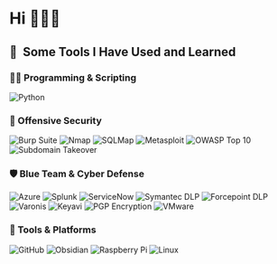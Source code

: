 <h1> Hi 🙋🏻‍♂️ </h1>

<h2> 🚀 &nbsp;Some Tools I Have Used and Learned </h2>

### 👨‍💻 Programming & Scripting
<!--
![Bash](https://img.shields.io/badge/-Bash-4EAA25?style=flat&logo=gnubash&logoColor=white)
![PowerShell](https://img.shields.io/badge/-PowerShell-5391FE?style=flat&logo=powershell&logoColor=white)
-->
![Python](https://img.shields.io/badge/-Python-3776AB?style=flat&logo=python&logoColor=white)

### 🧪 Offensive Security
![Burp Suite](https://img.shields.io/badge/-Burp_Suite-FF7139?style=flat&logo=burpsuite&logoColor=white)
![Nmap](https://img.shields.io/badge/-Nmap-005F87?style=flat)
![SQLMap](https://img.shields.io/badge/-SQLMap-BA0C2F?style=flat)
![Metasploit](https://img.shields.io/badge/-Metasploit-5E5CFF?style=flat)
![OWASP Top 10](https://img.shields.io/badge/-OWASP_Top_10-000000?style=flat&logo=owasp&logoColor=white)
![Subdomain Takeover](https://img.shields.io/badge/-Subdomain_Takeover-343434?style=flat)
<!--![Payload Crafting](https://img.shields.io/badge/-Custom_Payloads-grey?style=flat)
-->
### 🛡️ Blue Team & Cyber Defense
![Azure](https://img.shields.io/badge/-Azure-0078D4?style=flat&logo=microsoftazure&logoColor=white)
![Splunk](https://img.shields.io/badge/-Splunk-000000?style=flat&logo=splunk&logoColor=white)
![ServiceNow](https://img.shields.io/badge/-ServiceNow-00A1E0?style=flat&logo=servicenow&logoColor=white)
![Symantec DLP](https://img.shields.io/badge/-Symantec_DLP-FDB913?style=flat)
![Forcepoint DLP](https://img.shields.io/badge/-Forcepoint_DLP-00B388?style=flat)
![Varonis](https://img.shields.io/badge/-Varonis-ED1C24?style=flat)
![Keyavi](https://img.shields.io/badge/-Keyavi_Security-003049?style=flat)
![PGP Encryption](https://img.shields.io/badge/-PGP_Encryption-666666?style=flat)
![VMware](https://img.shields.io/badge/-VMware-607078?style=flat&logo=vmware&logoColor=white)
<!--![Microsoft Sentinel](https://img.shields.io/badge/-Sentinel-0078D4?style=flat)
![SIEM](https://img.shields.io/badge/-SIEM_Tools-grey?style=flat)
![Incident Response](https://img.shields.io/badge/-Incident_Response-grey?style=flat)
![Threat Hunting](https://img.shields.io/badge/-Threat_Hunting-grey?style=flat)
-->
### 🧰 Tools & Platforms
![GitHub](https://img.shields.io/badge/-GitHub-181717?style=flat&logo=github&logoColor=white)
![Obsidian](https://img.shields.io/badge/-Obsidian-483699?style=flat)
![Raspberry Pi](https://img.shields.io/badge/-Raspberry_Pi-C51A4A?style=flat&logo=raspberrypi&logoColor=white)
![Linux](https://img.shields.io/badge/-Linux-FCC624?style=flat&logo=linux&logoColor=black)
